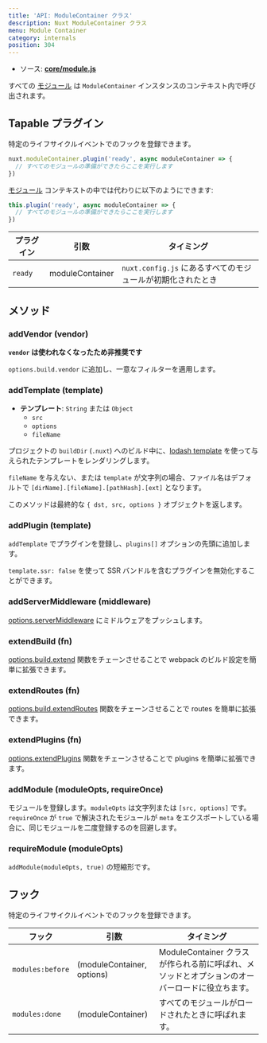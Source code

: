 ```yaml
---
title: 'API: ModuleContainer クラス'
description: Nuxt ModuleContainer クラス
menu: Module Container
category: internals
position: 304
---
```


- ソース: **[core/module.js](https://github.com/nuxt/nuxt.js/blob/dev/packages/core/src/module.js)**

すべての [モジュール](/guide/modules) は `ModuleContainer` インスタンスのコンテキスト内で呼び出されます。

## Tapable プラグイン

特定のライフサイクルイベントでのフックを登録できます。

```js
nuxt.moduleContainer.plugin('ready', async moduleContainer => {
  // すべてのモジュールの準備ができたらここを実行します
})
```

[モジュール](/guide/modules) コンテキストの中では代わりに以下のようにできます:

```js
this.plugin('ready', async moduleContainer => {
  // すべてのモジュールの準備ができたらここを実行します
})
```

| プラグイン | 引数            | タイミング                                                  |
| ---------- | --------------- | ----------------------------------------------------------- |
| `ready`    | moduleContainer | `nuxt.config.js` にあるすべてのモジュールが初期化されたとき |

## メソッド

### addVendor (vendor)

**`vendor` は使われなくなったため非推奨です**

`options.build.vendor` に追加し、一意なフィルターを適用します。

### addTemplate (template)

- **テンプレート**: `String` または `Object`
  - `src`
  - `options`
  - `fileName`

プロジェクトの `buildDir` (`.nuxt`) へのビルド中に、[lodash template](https://lodash.com/docs/4.17.4#template) を使って与えられたテンプレートをレンダリングします。

`fileName` を与えない、または `template` が文字列の場合、ファイル名はデフォルトで `[dirName].[fileName].[pathHash].[ext]` となります。

このメソッドは最終的な `{ dst, src, options }` オブジェクトを返します。

### addPlugin (template)

`addTemplate` でプラグインを登録し、`plugins[]` オプションの先頭に追加します。

`template.ssr: false` を使って SSR バンドルを含むプラグインを無効化することができます。

### addServerMiddleware (middleware)

[options.serverMiddleware](/api/configuration-servermiddleware) にミドルウェアをプッシュします。

### extendBuild (fn)

[options.build.extend](/api/configuration-build#extend) 関数をチェーンさせることで webpack のビルド設定を簡単に拡張できます。

### extendRoutes (fn)

[options.build.extendRoutes](/api/configuration-router#extendroutes) 関数をチェーンさせることで routes を簡単に拡張できます。

### extendPlugins (fn)

[options.extendPlugins](/api/configuration-extend-plugins) 関数をチェーンさせることで plugins を簡単に拡張できます。

### addModule (moduleOpts, requireOnce)

モジュールを登録します。`moduleOpts` は文字列または `[src, options]` です。`requireOnce` が `true` で解決されたモジュールが `meta` をエクスポートしている場合に、同じモジュールを二度登録するのを回避します。

### requireModule (moduleOpts)

`addModule(moduleOpts, true)` の短縮形です。

## フック

特定のライフサイクルイベントでのフックを登録できます。

| フック           | 引数                       | タイミング                                                                                     |
| ---------------- | -------------------------- | ---------------------------------------------------------------------------------------------- |
| `modules:before` | (moduleContainer, options) | ModuleContainer クラスが作られる前に呼ばれ、メソッドとオプションのオーバーロードに役立ちます。 |
| `modules:done`   | (moduleContainer)          | すべてのモジュールがロードされたときに呼ばれます。                                             |

